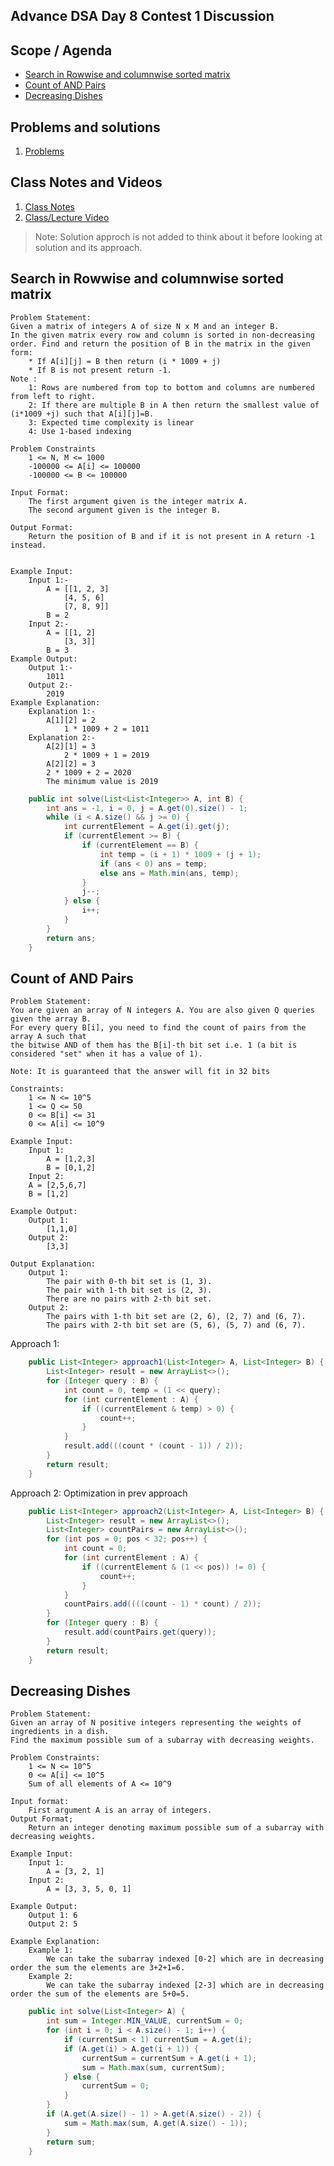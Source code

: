 ## Advance DSA Day 8 Contest 1 Discussion

## Scope / Agenda
- [Search in Rowwise and columnwise sorted matrix](#search-in-rowwise-and-columnwise-sorted-matrix)
- [Count of AND Pairs](#count-of-and-pairs)
- [Decreasing Dishes](#decreasing-dishes)


## Problems and solutions

1. [Problems](../../../../problems/src/main/java/com/learning/scaler/advance/module1/contest1/)

## Class Notes and Videos

1. [Class Notes](../../../class_Notes/Advance%20DSA%20Notes/8.%20Adv%20DSA%20Contest%201%20Discussion.pdf)
2. [Class/Lecture Video](https://www.youtube.com/watch?v=juM5ocpNmgQ)

>Note: Solution approch is not added to think about it before looking at solution and its approach.


## Search in Rowwise and columnwise sorted matrix
    Problem Statement:
    Given a matrix of integers A of size N x M and an integer B.
    In the given matrix every row and column is sorted in non-decreasing order. Find and return the position of B in the matrix in the given form:
        * If A[i][j] = B then return (i * 1009 + j)
        * If B is not present return -1.
    Note :
        1: Rows are numbered from top to bottom and columns are numbered from left to right.
        2: If there are multiple B in A then return the smallest value of (i*1009 +j) such that A[i][j]=B.
        3: Expected time complexity is linear
        4: Use 1-based indexing

    Problem Constraints
        1 <= N, M <= 1000
        -100000 <= A[i] <= 100000
        -100000 <= B <= 100000

    Input Format:
        The first argument given is the integer matrix A.
        The second argument given is the integer B.

    Output Format:
        Return the position of B and if it is not present in A return -1 instead.


    Example Input:
        Input 1:-
            A = [[1, 2, 3]
                [4, 5, 6]
                [7, 8, 9]]
            B = 2
        Input 2:-
            A = [[1, 2]
                [3, 3]]
            B = 3
    Example Output:
        Output 1:-
            1011
        Output 2:-
            2019
    Example Explanation:
        Explanation 1:-
            A[1][2] = 2
                1 * 1009 + 2 = 1011
        Explanation 2:-
            A[2][1] = 3
                2 * 1009 + 1 = 2019
            A[2][2] = 3
            2 * 1009 + 2 = 2020
            The minimum value is 2019

```java
    public int solve(List<List<Integer>> A, int B) {
        int ans = -1, i = 0, j = A.get(0).size() - 1;
        while (i < A.size() && j >= 0) {
            int currentElement = A.get(i).get(j);
            if (currentElement >= B) {
                if (currentElement == B) {
                    int temp = (i + 1) * 1009 + (j + 1);
                    if (ans < 0) ans = temp;
                    else ans = Math.min(ans, temp);
                }
                j--;
            } else {
                i++;
            }
        }
        return ans;
    }
```
## Count of AND Pairs
    Problem Statement:
    You are given an array of N integers A. You are also given Q queries given the array B. 
    For every query B[i], you need to find the count of pairs from the array A such that 
    the bitwise AND of them has the B[i]-th bit set i.e. 1 (a bit is considered "set" when it has a value of 1).

    Note: It is guaranteed that the answer will fit in 32 bits

    Constraints:
        1 <= N <= 10^5
        1 <= Q <= 50
        0 <= B[i] <= 31
        0 <= A[i] <= 10^9

    Example Input:
        Input 1:
            A = [1,2,3]
            B = [0,1,2]
        Input 2:
        A = [2,5,6,7]
        B = [1,2]

    Example Output:
        Output 1:
            [1,1,0]
        Output 2:
            [3,3]

    Output Explanation:
        Output 1:
            The pair with 0-th bit set is (1, 3).
            The pair with 1-th bit set is (2, 3).
            There are no pairs with 2-th bit set.
        Output 2:
            The pairs with 1-th bit set are (2, 6), (2, 7) and (6, 7).
            The pairs with 2-th bit set are (5, 6), (5, 7) and (6, 7).

Approach 1:
```java
    public List<Integer> approach1(List<Integer> A, List<Integer> B) {
        List<Integer> result = new ArrayList<>();
        for (Integer query : B) {
            int count = 0, temp = (1 << query);
            for (int currentElement : A) {
                if ((currentElement & temp) > 0) {
                    count++;
                }
            }
            result.add(((count * (count - 1)) / 2));
        }
        return result;
    }
```

Approach 2: Optimization in prev approach
```java
    public List<Integer> approach2(List<Integer> A, List<Integer> B) {
        List<Integer> result = new ArrayList<>();
        List<Integer> countPairs = new ArrayList<>();
        for (int pos = 0; pos < 32; pos++) {
            int count = 0;
            for (int currentElement : A) {
                if ((currentElement & (1 << pos)) != 0) {
                    count++;
                }
            }
            countPairs.add((((count - 1) * count) / 2));
        }
        for (Integer query : B) {
            result.add(countPairs.get(query));
        }
        return result;
    }
```

## Decreasing Dishes
    Problem Statement:
    Given an array of N positive integers representing the weights of ingredients in a dish.
    Find the maximum possible sum of a subarray with decreasing weights.

    Problem Constraints:
        1 <= N <= 10^5
        0 <= A[i] <= 10^5
        Sum of all elements of A <= 10^9

    Input format:
        First argument A is an array of integers.
    Output Format;
        Return an integer denoting maximum possible sum of a subarray with decreasing weights.

    Example Input:
        Input 1:
            A = [3, 2, 1]
        Input 2:
            A = [3, 3, 5, 0, 1]

    Example Output:
        Output 1: 6
        Output 2: 5

    Example Explanation:
        Example 1:
            We can take the subarray indexed [0-2] which are in decreasing order the sum the elements are 3+2+1=6.
        Example 2:
            We can take the subarray indexed [2-3] which are in decreasing order the sum of the elements are 5+0=5.
```java
    public int solve(List<Integer> A) {
        int sum = Integer.MIN_VALUE, currentSum = 0;
        for (int i = 0; i < A.size() - 1; i++) {
            if (currentSum < 1) currentSum = A.get(i);
            if (A.get(i) > A.get(i + 1)) {
                currentSum = currentSum + A.get(i + 1);
                sum = Math.max(sum, currentSum);
            } else {
                currentSum = 0;
            }
        }
        if (A.get(A.size() - 1) > A.get(A.size() - 2)) {
            sum = Math.max(sum, A.get(A.size() - 1));
        }
        return sum;
    }
```
